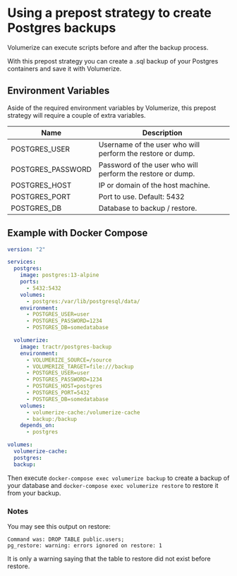 # Using a prepost strategy to create Postgres backups

Volumerize can execute scripts before and after the backup process.

With this prepost strategy you can create a .sql backup of your Postgres containers and save it with Volumerize.

## Environment Variables

Aside of the required environment variables by Volumerize, this prepost strategy will require a couple of extra variables.

| Name              | Description                                                   |
| ----------------- | ------------------------------------------------------------- |
| POSTGRES_USER     | Username of the user who will perform the restore or dump.    |
| POSTGRES_PASSWORD | Password of the user who will perform the restore or dump.    |
| POSTGRES_HOST     | IP or domain of the host machine.                             |
| POSTGRES_PORT     | Port to use. Default: 5432                                    |
| POSTGRES_DB       | Database to backup / restore.                                 |

## Example with Docker Compose

```YAML
version: "2"

services:
  postgres:
    image: postgres:13-alpine
    ports:
      - 5432:5432
    volumes:
      - postgres:/var/lib/postgresql/data/
    environment:
      - POSTGRES_USER=user
      - POSTGRES_PASSWORD=1234
      - POSTGRES_DB=somedatabase

  volumerize:
    image: tractr/postgres-backup
    environment:
      - VOLUMERIZE_SOURCE=/source
      - VOLUMERIZE_TARGET=file:///backup
      - POSTGRES_USER=user
      - POSTGRES_PASSWORD=1234
      - POSTGRES_HOST=postgres
      - POSTGRES_PORT=5432
      - POSTGRES_DB=somedatabase
    volumes:
      - volumerize-cache:/volumerize-cache
      - backup:/backup
    depends_on:
      - postgres

volumes:
  volumerize-cache:
  postgres:
  backup:
```

Then execute `docker-compose exec volumerize backup` to create a backup of your database and `docker-compose exec volumerize restore` to restore it from your backup.

### Notes

You may see this output on restore:

```text
Command was: DROP TABLE public.users;
pg_restore: warning: errors ignored on restore: 1
```

It is only a warning saying that the table to restore did not exist before restore.